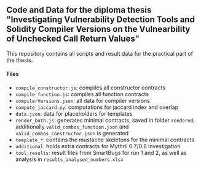 
## Code and Data for the diploma thesis "Investigating Vulnerability Detection Tools and Solidity Compiler Versions on the Vulnearbility of Unchecked Call Return Values"

This repository contains all scripts and result data for the practical part of the thesis.

#### Files
- ``compile_constructor.js``: compiles all constructor contracts
- ``compile_function.js``: compiles all function contracts
- ``compilerVersions.json``: all data for compiler versions
- ``compute_jaccard.py``: computations for jaccard index and overlap
- ``data.json``: data for placeholders for templates
- ``render_both.js``: generates minimal contracts, saved in folder ``rendered``; additionally ``valid_combos_function.json`` and ``valid_combos_constructor.json`` is generated
-  ``template_*``: contains the mustache skeletons for the minimal contracts
- ``additional``: holds extra contracts for Mythril 0.7/0.8 investigation
- ``tool_results``: result files from SmartBugs for run 1 and 2, as well as analysis in ``results_analysed_numbers.xlsx``
